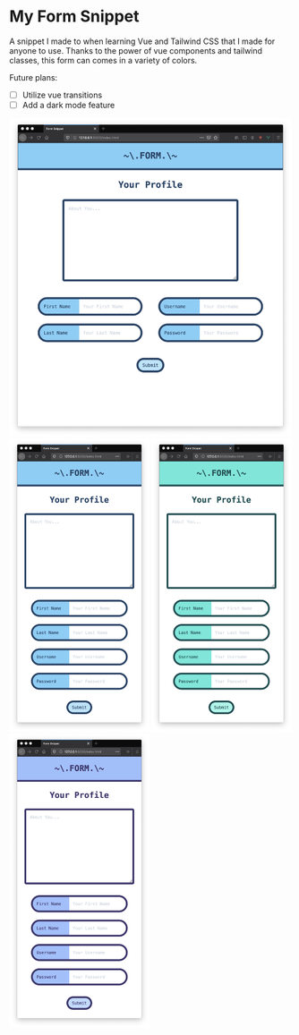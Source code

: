 # My Form Snippet

A snippet I made to when learning Vue and Tailwind CSS that I made for anyone to use. Thanks to the power of vue components and tailwind classes, this form can comes in a variety of colors.

Future plans:
- [ ] Utilize vue transitions
- [ ] Add a dark mode feature

<img src="/images/wide.png">
<img src="/images/blue.png" width="250">
<img src="/images/teal.png" width="250">
<img src="/images/indigo.png" width="250">
